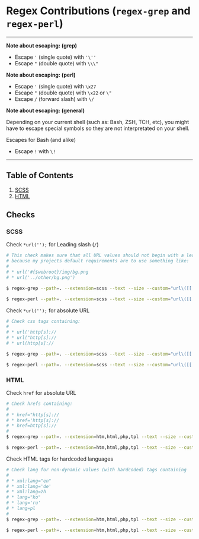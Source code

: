 # Regex Contributions (`regex-grep` and `regex-perl`)

---

**Note about escaping: (grep)**

* Escape `'` (single quote) with `'\''`
* Escape `"` (double quote) with `\\\"`

**Note about escaping: (perl)**

* Escape `'` (single quote) with `\x27`
* Escape `"` (double quote) with `\x22` or `\"`
* Escape `/` (forward slash) with `\/`

**Note about escaping: (general)**

Depending on your current shell (such as: Bash, ZSH, TCH, etc), you might have to escape special symbols so they are not interpretated on your shell.

Escapes for Bash (and alike)

* Escape `!` with `\!`

---

## Table of Contents

1. [SCSS](https://github.com/cytopia/awesome-ci/blob/master/REGEX_CONTRIBUTIONS.md#scss)
2. [HTML](https://github.com/cytopia/awesome-ci/blob/master/REGEX_CONTRIBUTIONS.md#html)


## Checks


### SCSS


Check `*url('');` for Leading slash (`/`)

```bash
# This check makes sure that all URL values should not begin with a leading `/`,
# because my projects default requirements are to use something like:
#
# * url('#{$webroot}/img/bg.png
# * url('../other/bg.png')

$ regex-grep --path=. --extension=scss --text --size --custom="url\([[:space:]]*['\''\\\"]?[[:space:]]*/"

$ regex-perl --path=. --extension=scss --text --size --custom="url\([[:space:]]*[\x27\"]?[[:space:]]*\/"
```

Check `*url('');` for absolute URL

```bash
# Check css tags containing:
#
# * url('http[s]://
# * url("http[s]://
# * url(http[s]://

$ regex-grep --path=. --extension=scss --text --size --custom="url\([[:space:]]*['\''\\\"]?[[:space:]]*http[s]?://"

$ regex-perl --path=. --extension=scss --text --size --custom="url\([[:space:]]*[\x27\"]?[[:space:]]*http[s]?:\/\/"
```


### HTML

Check `href` for absolute URL

```bash
# Check hrefs containing:
#
# * href="http[s]://
# * href='http[s]://
# * href=http[s]://
#
$ regex-grep --path=. --extension=htm,html,php,tpl --text --size --custom="href=[[:space:]]*['\''\\\"]?http[s]?://"

$ regex-perl --path=. --extension=htm,html,php,tpl --text --size --custom="href=[[:space:]]*[\x27\"]?http[s]?:\/\/"
```


Check HTML tags for hardcoded languages

```bash
# Check lang for non-dynamic values (with hardcoded) tags containing
#
# * xml:lang="en"
# * xml:lang='de'
# * xml:lang=zh
# * lang="ko"
# * lang='ru'
# * lang=pl
#
$ regex-grep --path=. --extension=htm,html,php,tpl --text --size --custom="(:|[[:space:]])lang=['\''\\\"]?[A-Za-z]{2}['\''\\\"]?(>|[[:space:]])"

$ regex-perl --path=. --extension=htm,html,php,tpl --text --size --custom="(:|[[:space:]])lang=[\x27\"]?[A-Za-z]{2}[\x27\"]?(>|[[:space:]])"
```

